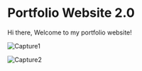 # Portfolio Website 2.0
Hi there, Welcome to my portfolio website!

![Capture1](https://user-images.githubusercontent.com/82003251/231864532-33df1c77-b99a-478f-bcf8-e468de242060.PNG)


![Capture2](https://user-images.githubusercontent.com/82003251/231864420-aae0e97f-0df6-4247-b456-0075bdbabe9b.PNG)

